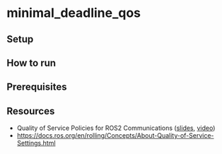 # minimal_deadline_qos

## Setup 

## How to run


## Prerequisites


## Resources

- Quality of Service Policies for ROS2 Communications 
([slides](https://roscon.ros.org/2019/talks/roscon2019_qos.pdf), [video](https://vimeo.com/379127762))
- https://docs.ros.org/en/rolling/Concepts/About-Quality-of-Service-Settings.html
